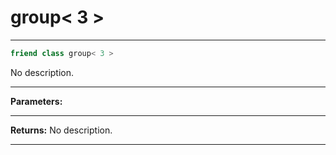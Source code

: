 # group< 3 >

---

```cpp
friend class group< 3 >
```


No description.


---
**Parameters:**


---
**Returns:** No description.

---

